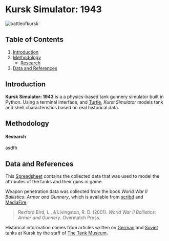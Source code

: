 Kursk Simulator:  1943
=====================

![battleofkursk](http://www.battleofkursk.org/images/Battle%20of%20Kursk%206.jpg)

Table of Contents
-----------------
1. [Introduction](#introduction)
2. [Methodology](#methodology)
    - [Research](#research)
3. [Data and References](#data)


Introduction
------------
**Kursk Simulator: 1943** is a a physics-based tank gunnery simulator built in Python. Using a terminal interface, and [Turtle](https://docs.python.org/3.7/library/turtle.html?highlight=turtle), *Kurst Simulator* models tank and shell characteristics based on real historical data.

Methodology
-----------

#### Research
asdfh

Data and References
----
This [Spreadsheet](https://docs.google.com/spreadsheets/d/1NiQnLE_kk3XM-1OGkv_seddDS9wuO5e36ZYBHDHRMOI/edit?usp=sharing)
contains the collected data that was used to model the attributes of the tanks and their guns in game.



Weapon penetration data was collected from the book *World War II Ballistics: Armor and Gunnery*, which is available from [scribd](https://www.scribd.com/doc/219173969/WWII-Ballistics-Armor-and-Gunnery)
and [MediaFire](http://www.mediafire.com/file/30f70hhd55ipvbp/WWII+Ballistics-+Armor+and+Gunnery.pdf).

> Rexford Bird, L., & Livingston, R. D. (2001). *World War II Ballistics: Armor and Gunnery*. Overmatch Press.

Historical information comes from articles written on [German](http://blog.tiger-tank.com/incombat/german-tanks-kursk/) and [Soviet](http://blog.tiger-tank.com/incombat/soviet-tanks-kursk/) tanks at Kursk by the staff of [The Tank Museum](http://www.tankmuseum.org/home).
